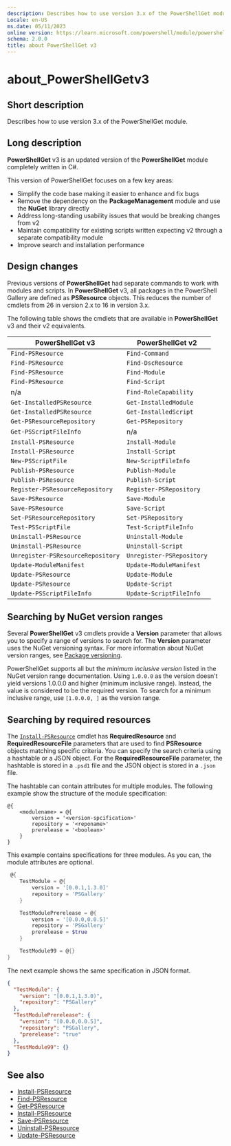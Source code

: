```yaml
---
description: Describes how to use version 3.x of the PowerShellGet module.
Locale: en-US
ms.date: 05/11/2023
online version: https://learn.microsoft.com/powershell/module/powershellget/about_powershellgetv3?view=powershellget-3.x&WT.mc_id=ps-gethelp
schema: 2.0.0
title: about PowerShellGet v3
---
```

# about_PowerShellGetv3

## Short description
Describes how to use version 3.x of the PowerShellGet module.

## Long description

**PowerShellGet** v3 is an updated version of the **PowerShellGet** module
completely written in C#.

This version of PowerShellGet focuses on a few key areas:

- Simplify the code base making it easier to enhance and fix bugs
- Remove the dependency on the **PackageManagement** module and use the
  **NuGet** library directly
- Address long-standing usability issues that would be breaking changes from v2
- Maintain compatibility for existing scripts written expecting v2 through a
  separate compatibility module
- Improve search and installation performance

## Design changes

Previous versions of **PowerShellGet** had separate commands to work with
modules and scripts. In **PowerShellGet** v3, all packages in the PowerShell
Gallery are defined as **PSResource** objects. This reduces the number of
cmdlets from 26 in version 2.x to 16 in version 3.x.

The following table shows the cmdlets that are available in **PowerShellGet**
v3 and their v2 equivalents.

|         PowerShellGet v3          |     PowerShellGet v2      |
| --------------------------------- | ------------------------- |
| `Find-PSResource`                 | `Find-Command`            |
| `Find-PSResource`                 | `Find-DscResource`        |
| `Find-PSResource`                 | `Find-Module`             |
| `Find-PSResource`                 | `Find-Script`             |
| n/a                               | `Find-RoleCapability`     |
| `Get-InstalledPSResource`         | `Get-InstalledModule`     |
| `Get-InstalledPSResource`         | `Get-InstalledScript`     |
| `Get-PSResourceRepository`        | `Get-PSRepository`        |
| `Get-PSScriptFileInfo`            | n/a                       |
| `Install-PSResource`              | `Install-Module`          |
| `Install-PSResource`              | `Install-Script`          |
| `New-PSScriptFile`                | `New-ScriptFileInfo`      |
| `Publish-PSResource`              | `Publish-Module`          |
| `Publish-PSResource`              | `Publish-Script`          |
| `Register-PSResourceRepository`   | `Register-PSRepository`   |
| `Save-PSResource`                 | `Save-Module`             |
| `Save-PSResource`                 | `Save-Script`             |
| `Set-PSResourceRepository`        | `Set-PSRepository`        |
| `Test-PSScriptFile`               | `Test-ScriptFileInfo`     |
| `Uninstall-PSResource`            | `Uninstall-Module`        |
| `Uninstall-PSResource`            | `Uninstall-Script`        |
| `Unregister-PSResourceRepository` | `Unregister-PSRepository` |
| `Update-ModuleManifest`           | `Update-ModuleManifest`   |
| `Update-PSResource`               | `Update-Module`           |
| `Update-PSResource`               | `Update-Script`           |
| `Update-PSScriptFileInfo`         | `Update-ScriptFileInfo`   |

## Searching by NuGet version ranges

Several **PowerShellGet** v3 cmdlets provide a **Version** parameter that
allows you to specify a range of versions to search for. The **Version**
parameter uses the NuGet versioning syntax. For more information about NuGet
version ranges, see [Package versioning][01].

PowerShellGet supports all but the _minimum inclusive version_ listed in the
NuGet version range documentation. Using `1.0.0.0` as the version doesn't yield
versions 1.0.0.0 and higher (minimum inclusive range). Instead, the value is
considered to be the required version. To search for a minimum inclusive range,
use `[1.0.0.0, ]` as the version range.

## Searching by required resources

The [`Install-PSResource`][04] cmdlet has **RequiredResource** and
**RequiredResourceFile** parameters that are used to find **PSResource**
objects matching specific criteria. You can specify the search criteria using a
hashtable or a JSON object. For the **RequiredResourceFile** parameter, the
hashtable is stored in a `.psd1` file and the JSON object is stored in a
`.json` file.

The hashtable can contain attributes for multiple modules. The following
example show the structure of the module specification:

```Syntax
@{
    <modulename> = @{
        version = '<version-spcification>'
        repository = '<reponame>'
        prerelease = '<boolean>'
    }
}
```

This example contains specifications for three modules. As you can, the module
attributes are optional.

```powershell
 @{
    TestModule = @{
        version = '[0.0.1,1.3.0]'
        repository = 'PSGallery'
    }

    TestModulePrerelease = @{
        version = '[0.0.0,0.0.5]'
        repository = 'PSGallery'
        prerelease = $true
    }

    TestModule99 = @{}
}
```

The next example shows the same specification in JSON format.

```json
{
  "TestModule": {
    "version": "[0.0.1,1.3.0)",
    "repository": "PSGallery"
  },
  "TestModulePrerelease": {
    "version": "[0.0.0,0.0.5]",
    "repository": "PSGallery",
    "prerelease": "true"
  },
  "TestModule99": {}
}
```

## See also

- [Install-PSResource][04]
- [Find-PSResource][02]
- [Get-PSResource][03]
- [Install-PSResource][04]
- [Save-PSResource][05]
- [Uninstall-PSResource][06]
- [Update-PSResource][07]

<!-- link references -->
[01]: /nuget/concepts/package-versioning#version-ranges
[02]: xref:PowerShellGet.Find-PSResource
[03]: xref:PowerShellGet.Get-PSResource
[04]: xref:PowerShellGet.Install-PSResource
[05]: xref:PowerShellGet.Save-PSResource
[06]: xref:PowerShellGet.Uninstall-PSResource
[07]: xref:PowerShellGet.Update-PSResource
